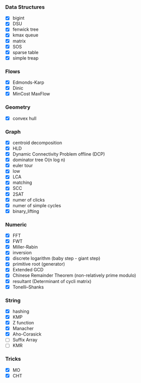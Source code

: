 ### Data Structures
* [x] bigint
* [x] DSU
* [x] fenwick tree
* [x] kmax queue
* [x] matrix
* [x] SOS
* [x] sparse table
* [x] simple treap

### Flows
* [x] Edmonds-Karp
* [x] Dinic
* [x] MinCost MaxFlow

### Geometry
* [x] convex hull

### Graph
* [x] centroid decomposition
* [X] HLD
* [X] Dynamic Connectivity Problem offline (DCP)
* [X] dominator tree O(n log n)
* [x] euler tour
* [x] low
* [X] LCA
* [x] matching
* [x] SCC
* [x] 2SAT
* [x] numer of clicks
* [x] numer of simple cycles
* [X] binary_lifting

### Numeric
* [x] FFT
* [X] FWT
* [x] Miller-Rabin
* [x] inversion
* [x] discrete logarithm (baby step - giant step)
* [X] primitive root (generator)
* [X] Extended GCD
* [X] Chinese Remainder Theorem (non-relatively prime modulo)
* [X] resultant (Determinant of cycli matrix)
* [X] Tonelli–Shanks

### String
* [x] hashing
* [x] KMP
* [x] Z function
* [x] Manacher
* [X] Aho-Corasick
* [ ] Suffix Array
* [ ] KMR

### Tricks
* [x] MO
* [x] CHT
